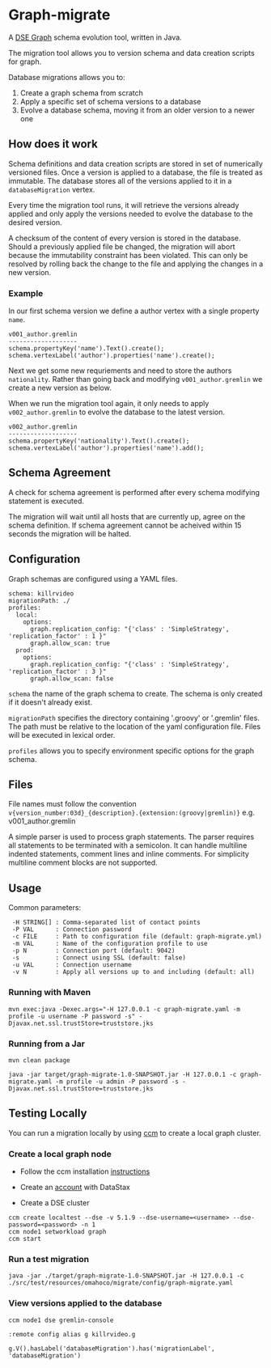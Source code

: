 # Graph-migrate

A [DSE Graph](https://www.datastax.com/products/datastax-enterprise-graph) schema evolution tool, written in Java.

The migration tool allows you to version schema and data creation scripts for graph.

Database migrations allows you to:

1. Create a graph schema from scratch
2. Apply a specific set of schema versions to a database
3. Evolve a database schema, moving it from an older version to a newer one

## How does it work

Schema definitions and data creation scripts are stored in set of numerically versioned files. Once a version is applied to a database, the file is treated as immutable. The database stores all of the versions applied to it in a ```databaseMigration``` vertex. 

Every time the migration tool runs, it will retrieve the versions already applied and only apply the versions needed to evolve the database to the desired version.

A checksum of the content of every version is stored in the database. Should a previously applied file be changed, the migration will abort because the immutability constraint has been violated. This can only be resolved by rolling back the change to the file and applying the changes in a new version.

### Example

In our first schema version we define a author vertex with a single property ```name```.

```
v001_author.gremlin
-------------------
schema.propertyKey('name').Text().create();
schema.vertexLabel('author').properties('name').create();
```

Next we get some new requriements and need to store the authors ```nationality```. Rather than going back and modifying ```v001_author.gremlin``` we create a new version as below.

When we run the migration tool again, it only needs to apply ```v002_author.gremlin``` to evolve the database to the latest version.  

```
v002_author.gremlin
-------------------
schema.propertyKey('nationality').Text().create();
schema.vertexLabel('author').properties('name').add();
```

## Schema Agreement

A check for schema agreement is performed after every schema modifying statement is executed.
 
The migration will wait until all hosts that are currently up, agree on the schema definition. If schema agreement cannot be acheived within 15 seconds the migration will be halted.

## Configuration

Graph schemas are configured using a YAML files.

```
schema: killrvideo
migrationPath: ./
profiles:
  local:
    options:
      graph.replication_config: "{'class' : 'SimpleStrategy', 'replication_factor' : 1 }"
      graph.allow_scan: true
  prod:
    options:
      graph.replication_config: "{'class' : 'SimpleStrategy', 'replication_factor' : 3 }"
      graph.allow_scan: false
```

```schema``` the name of the graph schema to create. The schema is only created if it doesn't already exist.

```migrationPath``` specifies the directory containing '.groovy' or '.gremlin' files. The path must be relative to the location of the yaml configuration file. Files will be executed in lexical order.

```profiles``` allows you to specify environment specific options for the graph schema.

## Files

File names must follow the convention ```v{version_number:03d}_{description}.{extension:(groovy|gremlin)}``` e.g. v001_author.gremlin

A simple parser is used to process graph statements. The parser requires all statements to be terminated with a semicolon. It can handle multiline indented statements, comment lines and inline comments. For simplicity multiline comment blocks are not supported.

## Usage

Common parameters:
```
 -H STRING[] : Comma-separated list of contact points
 -P VAL      : Connection password
 -c FILE     : Path to configuration file (default: graph-migrate.yml)
 -m VAL      : Name of the configuration profile to use
 -p N        : Connection port (default: 9042)
 -s          : Connect using SSL (default: false)
 -u VAL      : Connection username
 -v N        : Apply all versions up to and including (default: all)
```

### Running with Maven

```
mvn exec:java -Dexec.args="-H 127.0.0.1 -c graph-migrate.yaml -m profile -u username -P password -s" -Djavax.net.ssl.trustStore=truststore.jks
```

### Running from a Jar

```
mvn clean package

java -jar target/graph-migrate-1.0-SNAPSHOT.jar -H 127.0.0.1 -c graph-migrate.yaml -m profile -u admin -P password -s -Djavax.net.ssl.trustStore=truststore.jks
```

## Testing Locally

You can run a migration locally by using [ccm](https://github.com/riptano/ccm) to create a local graph cluster.

### Create a local graph node

* Follow the ccm installation [instructions](https://github.com/riptano/ccm#installation)

* Create an [account](https://academy.datastax.com/user/register?destination=quick-downloads) with DataStax

* Create a DSE cluster

```
ccm create localtest --dse -v 5.1.9 --dse-username=<username> --dse-password=<password> -n 1
ccm node1 setworkload graph
ccm start
```

### Run a test migration

```
java -jar ./target/graph-migrate-1.0-SNAPSHOT.jar -H 127.0.0.1 -c ./src/test/resources/omahoco/migrate/config/graph-migrate.yaml
```

### View versions applied to the database

```
ccm node1 dse gremlin-console

:remote config alias g killrvideo.g

g.V().hasLabel('databaseMigration').has('migrationLabel', 'databaseMigration')
```

